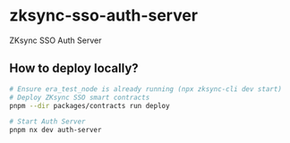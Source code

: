 # zksync-sso-auth-server

ZKsync SSO Auth Server

## How to deploy locally?

```sh
# Ensure era_test_node is already running (npx zksync-cli dev start)
# Deploy ZKsync SSO smart contracts
pnpm --dir packages/contracts run deploy

# Start Auth Server
pnpm nx dev auth-server
```
